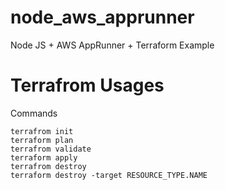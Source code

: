 # node_aws_apprunner

Node JS + AWS AppRunner + Terraform Example


# Terrafrom Usages
Commands

```
terrafrom init
terraform plan
terrafrom validate
terraform apply
terrafrom destroy
terraform destroy -target RESOURCE_TYPE.NAME
```

